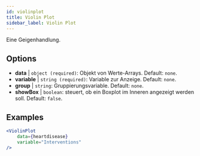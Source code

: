 ```yaml
---
id: violinplot
title: Violin Plot
sidebar_label: Violin Plot
---
```


Eine Geigenhandlung.

## Options

* __data__ | `object (required)`: Objekt von Werte-Arrays. Default: `none`.
* __variable__ | `string (required)`: Variable zur Anzeige. Default: `none`.
* __group__ | `string`: Gruppierungsvariable. Default: `none`.
* __showBox__ | `boolean`: steuert, ob ein Boxplot im Inneren angezeigt werden soll. Default: `false`.


## Examples

```jsx live
<ViolinPlot 
    data={heartdisease} 
    variable="Interventions"
/>
```

